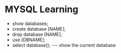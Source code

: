 
# MYSQL Learning

- show databases;
- create database [NAME];
- drop database [NAME];
- use [DBNAME];
- select database(); --- show the current database
